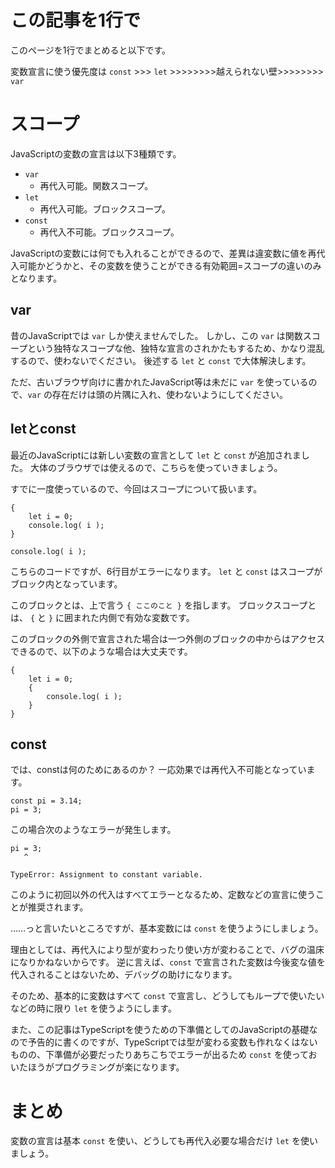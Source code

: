 # この記事を1行で

このページを1行でまとめると以下です。

変数宣言に使う優先度は `const` >>> `let` >>>>>>>>越えられない壁>>>>>>>> `var`

# スコープ

JavaScriptの変数の宣言は以下3種類です。

* `var`
    * 再代入可能。関数スコープ。
* `let`
    * 再代入可能。ブロックスコープ。
* `const`
    * 再代入不可能。ブロックスコープ。
    
JavaScriptの変数には何でも入れることができるので、差異は違変数に値を再代入可能かどうかと、その変数を使うことができる有効範囲=スコープの違いのみとなります。

## var

昔のJavaScriptでは `var` しか使えませんでした。
しかし、この `var` は関数スコープという独特なスコープな他、独特な宣言のされかたもするため、かなり混乱するので、使わないでください。
後述する `let` と `const` で大体解決します。

ただ、古いブラウザ向けに書かれたJavaScript等は未だに `var` を使っているので、`var` の存在だけは頭の片隅に入れ、使わないようにしてください。

## letとconst

最近のJavaScriptには新しい変数の宣言として `let` と `const` が追加されました。
大体のブラウザでは使えるので、こちらを使っていきましょう。

すでに一度使っているので、今回はスコープについて扱います。


```
{
    let i = 0;
    console.log( i );
}

console.log( i );
```

こちらのコードですが、6行目がエラーになります。
`let` と `const` はスコープがブロック内となっています。

このブロックとは、上で言う `{ ここのこと }` を指します。
ブロックスコープとは、 `{` と `}` に囲まれた内側で有効な変数です。

このブロックの外側で宣言された場合は一つ外側のブロックの中からはアクセスできるので、以下のような場合は大丈夫です。

```
{
    let i = 0;
    {
        console.log( i );
    }
}
```

## const

では、constは何のためにあるのか？
一応効果では再代入不可能となっています。

```
const pi = 3.14;
pi = 3;
```

この場合次のようなエラーが発生します。

```
pi = 3;
   ^

TypeError: Assignment to constant variable.
```

このように初回以外の代入はすべてエラーとなるため、定数などの宣言に使うことが推奨されます。

……っと言いたいところですが、基本変数には `const` を使うようにしましょう。

理由としては、再代入により型が変わったり使い方が変わることで、バグの温床になりかねないからです。
逆に言えば、`const` で宣言された変数は今後変な値を代入されることはないため、デバッグの助けになります。

そのため、基本的に変数はすべて `const` で宣言し、どうしてもループで使いたいなどの時に限り `let` を使うようにします。

また、この記事はTypeScriptを使うための下準備としてのJavaScriptの基礎なので予告的に書くのですが、TypeScriptでは型が変わる変数も作れなくはないものの、下準備が必要だったりあちこちでエラーが出るため `const` を使っておいたほうがプログラミングが楽になります。

# まとめ

変数の宣言は基本 `const` を使い、どうしても再代入必要な場合だけ `let` を使いましょう。
